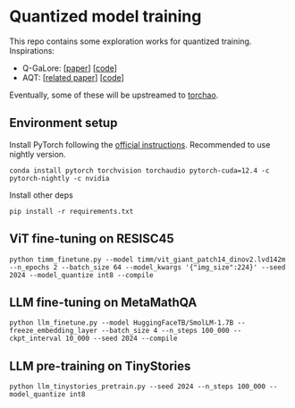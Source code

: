 # Quantized model training

This repo contains some exploration works for quantized training. Inspirations:

- Q-GaLore: [[paper](https://arxiv.org/abs/2407.08296)] [[code](https://github.com/VITA-Group/Q-GaLore)]
- AQT: [[related paper](https://arxiv.org/abs/2105.03536)] [[code](https://github.com/google/aqt)]

Eventually, some of these will be upstreamed to [torchao](https://github.com/pytorch/ao).

## Environment setup

Install PyTorch following the [official instructions](https://pytorch.org/). Recommended to use nightly version.

```
conda install pytorch torchvision torchaudio pytorch-cuda=12.4 -c pytorch-nightly -c nvidia
```

Install other deps

```
pip install -r requirements.txt
```

## ViT fine-tuning on RESISC45

```
python timm_finetune.py --model timm/vit_giant_patch14_dinov2.lvd142m --n_epochs 2 --batch_size 64 --model_kwargs '{"img_size":224}' --seed 2024 --model_quantize int8 --compile
```

## LLM fine-tuning on MetaMathQA

```
python llm_finetune.py --model HuggingFaceTB/SmolLM-1.7B --freeze_embedding_layer --batch_size 4 --n_steps 100_000 --ckpt_interval 10_000 --seed 2024 --compile
```

## LLM pre-training on TinyStories

```
python llm_tinystories_pretrain.py --seed 2024 --n_steps 100_000 --model_quantize int8
```
